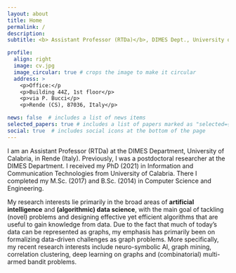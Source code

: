 ```yaml
---
layout: about
title: Home
permalink: /
description: 
subtitle: <b> Assistant Professor (RTDa)</b>, DIMES Dept., University of Calabria

profile:
  align: right
  image: cv.jpg
  image_circular: true # crops the image to make it circular
  address: >
    <p>Office:</p
    <p>Building 44Z, 1st floor</p>
    <p>via P. Bucci</p>
    <p>Rende (CS), 87036, Italy</p>

news: false  # includes a list of news items
selected_papers: true # includes a list of papers marked as "selected={true}"
social: true  # includes social icons at the bottom of the page
---
```


I am an Assistant Professor (RTDa) at the DIMES Department, University of Calabria, in Rende (Italy). Previously, I was a postdoctoral researcher at the DIMES Department. I received my PhD (2021) in Information and Communication Technologies from University of Calabria. There I completed my M.Sc. (2017) and B.Sc. (2014) in Computer Science and Engineering.

My research interests lie primarily in the broad areas of <b>artificial intelligence</b> and <b>(algorithmic) data science</b>, with the main goal of tackling (novel) problems and designing effective yet efficient algorithms that are useful to gain knowledge from data. Due to the fact that much of today’s data can be represented as graphs, my emphasis has primarily been on formalizing data-driven challenges as graph problems. More specifically, my recent research interests include neuro-symbolic AI, graph mining, correlation clustering, deep learning on graphs and (combinatorial) multi-armed bandit problems.

<!---

Write your biography here. Tell the world about yourself. Link to your favorite [subreddit](http://reddit.com). You can put a picture in, too. The code is already in, just name your picture `prof_pic.jpg` and put it in the `img/` folder.

Put your address / P.O. box / other info right below your picture. You can also disable any these elements by editing `profile` property of the YAML header of your `_pages/about.md`. Edit `_bibliography/papers.bib` and Jekyll will render your [publications page](/al-folio/publications/) automatically.

Link to your social media connections, too. This theme is set up to use [Font Awesome icons](http://fortawesome.github.io/Font-Awesome/) and [Academicons](https://jpswalsh.github.io/academicons/), like the ones below. Add your Facebook, Twitter, LinkedIn, Google Scholar, or just disable all of them.

-->